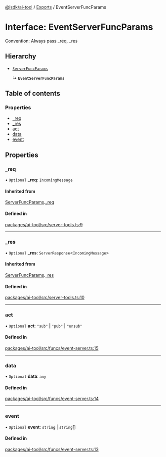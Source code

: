 [@isdk/ai-tool](../README.md) / [Exports](../modules.md) / EventServerFuncParams

# Interface: EventServerFuncParams

Convention: Always pass _req, _res

## Hierarchy

- [`ServerFuncParams`](ServerFuncParams.md)

  ↳ **`EventServerFuncParams`**

## Table of contents

### Properties

- [\_req](EventServerFuncParams.md#_req)
- [\_res](EventServerFuncParams.md#_res)
- [act](EventServerFuncParams.md#act)
- [data](EventServerFuncParams.md#data)
- [event](EventServerFuncParams.md#event)

## Properties

### \_req

• `Optional` **\_req**: `IncomingMessage`

#### Inherited from

[ServerFuncParams](ServerFuncParams.md).[_req](ServerFuncParams.md#_req)

#### Defined in

[packages/ai-tool/src/server-tools.ts:9](https://github.com/isdk/ai-tool.js/blob/f6e1fb7a94cb6e37d6b6a73878d1bd61b26150ea/src/server-tools.ts#L9)

___

### \_res

• `Optional` **\_res**: `ServerResponse`\<`IncomingMessage`\>

#### Inherited from

[ServerFuncParams](ServerFuncParams.md).[_res](ServerFuncParams.md#_res)

#### Defined in

[packages/ai-tool/src/server-tools.ts:10](https://github.com/isdk/ai-tool.js/blob/f6e1fb7a94cb6e37d6b6a73878d1bd61b26150ea/src/server-tools.ts#L10)

___

### act

• `Optional` **act**: ``"sub"`` \| ``"pub"`` \| ``"unsub"``

#### Defined in

[packages/ai-tool/src/funcs/event-server.ts:15](https://github.com/isdk/ai-tool.js/blob/f6e1fb7a94cb6e37d6b6a73878d1bd61b26150ea/src/funcs/event-server.ts#L15)

___

### data

• `Optional` **data**: `any`

#### Defined in

[packages/ai-tool/src/funcs/event-server.ts:14](https://github.com/isdk/ai-tool.js/blob/f6e1fb7a94cb6e37d6b6a73878d1bd61b26150ea/src/funcs/event-server.ts#L14)

___

### event

• `Optional` **event**: `string` \| `string`[]

#### Defined in

[packages/ai-tool/src/funcs/event-server.ts:13](https://github.com/isdk/ai-tool.js/blob/f6e1fb7a94cb6e37d6b6a73878d1bd61b26150ea/src/funcs/event-server.ts#L13)
